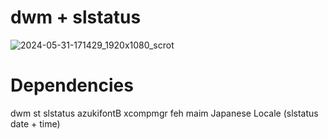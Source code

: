# dwm + slstatus
![2024-05-31-171429_1920x1080_scrot](https://github.com/1ryh/dwm-rice/assets/86710846/440a2daf-b859-42a8-a2f4-6d0a24315d9d)

# Dependencies
dwm
st
slstatus
azukifontB
xcompmgr
feh
maim
Japanese Locale (slstatus date + time)
